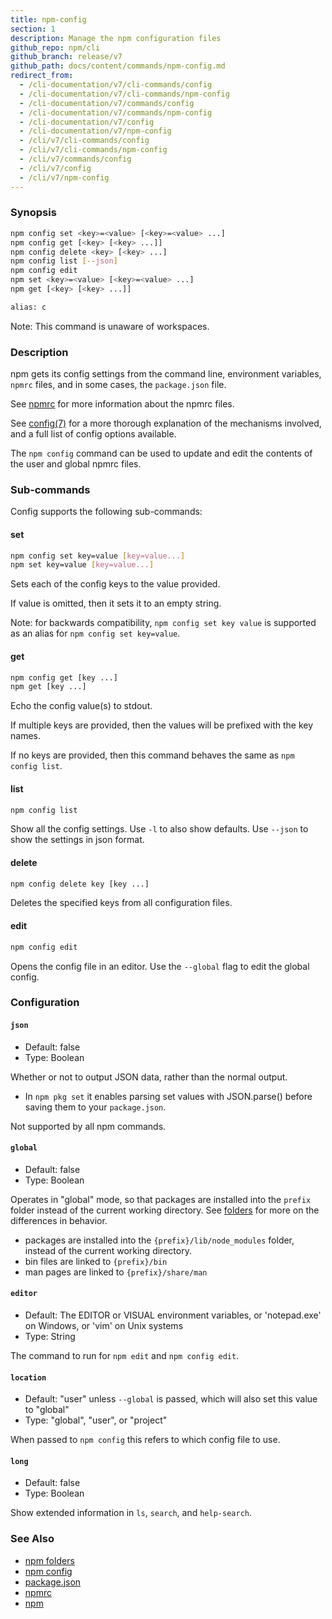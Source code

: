 ```yaml
---
title: npm-config
section: 1
description: Manage the npm configuration files
github_repo: npm/cli
github_branch: release/v7
github_path: docs/content/commands/npm-config.md
redirect_from:
  - /cli-documentation/v7/cli-commands/config
  - /cli-documentation/v7/cli-commands/npm-config
  - /cli-documentation/v7/commands/config
  - /cli-documentation/v7/commands/npm-config
  - /cli-documentation/v7/config
  - /cli-documentation/v7/npm-config
  - /cli/v7/cli-commands/config
  - /cli/v7/cli-commands/npm-config
  - /cli/v7/commands/config
  - /cli/v7/config
  - /cli/v7/npm-config
---
```


### Synopsis

```bash
npm config set <key>=<value> [<key>=<value> ...]
npm config get [<key> [<key> ...]]
npm config delete <key> [<key> ...]
npm config list [--json]
npm config edit
npm set <key>=<value> [<key>=<value> ...]
npm get [<key> [<key> ...]]

alias: c
```

Note: This command is unaware of workspaces.

### Description

npm gets its config settings from the command line, environment
variables, `npmrc` files, and in some cases, the `package.json` file.

See [npmrc](/cli/v7/configuring-npm/npmrc) for more information about the npmrc
files.

See [config(7)](/cli/v7/using-npm/config) for a more thorough explanation of the
mechanisms involved, and a full list of config options available.

The `npm config` command can be used to update and edit the contents
of the user and global npmrc files.

### Sub-commands

Config supports the following sub-commands:

#### set

```bash
npm config set key=value [key=value...]
npm set key=value [key=value...]
```

Sets each of the config keys to the value provided.

If value is omitted, then it sets it to an empty string.

Note: for backwards compatibility, `npm config set key value` is supported
as an alias for `npm config set key=value`.

#### get

```bash
npm config get [key ...]
npm get [key ...]
```

Echo the config value(s) to stdout.

If multiple keys are provided, then the values will be prefixed with the
key names.

If no keys are provided, then this command behaves the same as `npm config
list`.

#### list

```bash
npm config list
```

Show all the config settings. Use `-l` to also show defaults. Use `--json`
to show the settings in json format.

#### delete

```bash
npm config delete key [key ...]
```

Deletes the specified keys from all configuration files.

#### edit

```bash
npm config edit
```

Opens the config file in an editor.  Use the `--global` flag to edit the
global config.

### Configuration

#### `json`

* Default: false
* Type: Boolean

Whether or not to output JSON data, rather than the normal output.

* In `npm pkg set` it enables parsing set values with JSON.parse() before
  saving them to your `package.json`.

Not supported by all npm commands.


#### `global`

* Default: false
* Type: Boolean

Operates in "global" mode, so that packages are installed into the `prefix`
folder instead of the current working directory. See
[folders](/cli/v7/configuring-npm/folders) for more on the differences in behavior.

* packages are installed into the `{prefix}/lib/node_modules` folder, instead
  of the current working directory.
* bin files are linked to `{prefix}/bin`
* man pages are linked to `{prefix}/share/man`


#### `editor`

* Default: The EDITOR or VISUAL environment variables, or 'notepad.exe' on
  Windows, or 'vim' on Unix systems
* Type: String

The command to run for `npm edit` and `npm config edit`.


#### `location`

* Default: "user" unless `--global` is passed, which will also set this value
  to "global"
* Type: "global", "user", or "project"

When passed to `npm config` this refers to which config file to use.


#### `long`

* Default: false
* Type: Boolean

Show extended information in `ls`, `search`, and `help-search`.



### See Also

* [npm folders](/cli/v7/configuring-npm/folders)
* [npm config](/cli/v7/commands/npm-config)
* [package.json](/cli/v7/configuring-npm/package-json)
* [npmrc](/cli/v7/configuring-npm/npmrc)
* [npm](/cli/v7/commands/npm)
